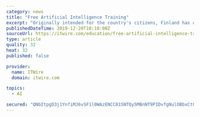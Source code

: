 ```yaml
---
category: news
title: "Free Artificial Intelligence Training"
excerpt: "Originally intended for the country's citizens, Finland has offered its AI training course to the world. This six-week training program was intended to help Finnish citizens educate themselves about artificial intelligence, but in a recent announcement, authorities have made it universally availability. The course, Elements of AI was designed ..."
publishedDateTime: 2019-12-20T10:18:00Z
sourceUrl: https://itwire.com/education/free-artificial-intelligence-training.html
type: article
quality: 32
heat: 32
published: false

provider:
  name: ITWire
  domain: itwire.com

topics:
  - AI

secured: "QNbItpgD3j1YnfiMJ6vSF1l0WAzENCC81SNTQy5MBnNT9PIDvfgNulOBbxCt0Y4k3R/uq8BDLSI9RUpI3gdLkGopn9sPH8hPK9b+FOI79HYKnxnCsdYo745/mUysiECF49oDgSWaIWXzgVpILLdQZdW114CezMLqSAm0J2n0r5i0JjIsNrQkY67CH4wcHxPcg1DValNXo3tLkT/NpybsFo6mJ5T5cbvO1QoJe3N64yivjMuwado8gLNh4E5DggTqFyVjyw6aqfCuBN+tqMmDeg==;yd+A8ZpLVtnICIsEoFoUdw=="
---
```


